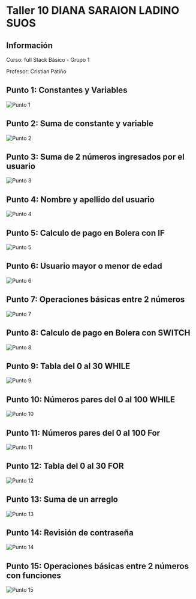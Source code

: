 <h1>Taller 10 DIANA SARAION LADINO SUOS </h1>

<h2> Información</h2>
<p>Curso: full Stack Básico - Grupo 1 </p>
<p>Profesor: Cristian Patiño</p>

<h2> Punto 1: Constantes y Variables</h2>
<img src= "./public/images/Punto-1.png" alt="Punto 1">

<h2> Punto 2: Suma de constante y variable</h2>
<img src= "./public/images/Punto-2.png" alt="Punto 2">

<h2> Punto 3: Suma de 2 números ingresados por el usuario</h2>
<img src= "./public/images/Punto-3.png" alt="Punto 3">

<h2> Punto 4: Nombre y apellido del usuario</h2>
<img src= "./public/images/Punto-4.png" alt="Punto 4">

<h2> Punto 5: Calculo de pago en Bolera con IF</h2>
<img src= "./public/images/Punto-5.png" alt="Punto 5">

<h2> Punto 6: Usuario mayor o menor de edad</h2>
<img src= "./public/images/Punto-6.png" alt="Punto 6">

<h2> Punto 7: Operaciones básicas entre 2 números</h2>
<img src= "./public/images/Punto-7.png" alt="Punto 7">

<h2> Punto 8: Calculo de pago en Bolera con SWITCH</h2>
<img src= "./public/images/Punto-8.png" alt="Punto 8">

<h2> Punto 9: Tabla del 0 al 30 WHILE</h2>
<img src= "./public/images/Punto-9.png" alt="Punto 9">

<h2> Punto 10: Números pares del 0 al 100 WHILE</h2>
<img src= "./public/images/Punto-10.png" alt="Punto 10">

<h2> Punto 11: Números pares del 0 al 100 For</h2>
<img src= "./public/images/Punto-11.png" alt="Punto 11">

<h2> Punto 12: Tabla del 0 al 30 FOR</h2>
<img src= "./public/images/Punto-12.png" alt="Punto 12">

<h2> Punto 13: Suma de un arreglo</h2>
<img src= "./public/images/Punto-13.png" alt="Punto 13">

<h2> Punto 14: Revisión de contraseña</h2>
<img src= "./public/images/Punto-14.png" alt="Punto 14">

<h2> Punto 15: Operaciones básicas entre 2 números con funciones</h2>
<img src= "./public/images/Punto-15.png" alt="Punto 15">